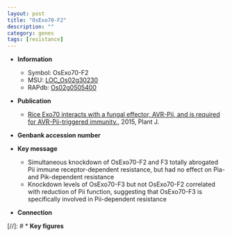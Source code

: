 ```yaml
---
layout: post
title: "OsExo70-F2"
description: ""
category: genes
tags: [resistance]
---
```


* **Information**  
    + Symbol: OsExo70-F2  
    + MSU: [LOC_Os02g30230](http://rice.plantbiology.msu.edu/cgi-bin/ORF_infopage.cgi?orf=LOC_Os02g30230)  
    + RAPdb: [Os02g0505400](http://rapdb.dna.affrc.go.jp/viewer/gbrowse_details/irgsp1?name=Os02g0505400)  

* **Publication**  
    + [Rice Exo70 interacts with a fungal effector, AVR-Pii, and is required for AVR-Pii-triggered immunity.](http://www.ncbi.nlm.nih.gov/pubmed?term=Rice+Exo70+interacts+with+a+fungal+effector,+AVR-Pii,+and+is+required+for+AVR-Pii-triggered+immunity.%5BTitle%5D), 2015, Plant J.

* **Genbank accession number**  

* **Key message**  
    + Simultaneous knockdown of OsExo70-F2 and F3 totally abrogated Pii immune receptor-dependent resistance, but had no effect on Pia- and Pik-dependent resistance
    + Knockdown levels of OsExo70-F3 but not OsExo70-F2 correlated with reduction of Pii function, suggesting that OsExo70-F3 is specifically involved in Pii-dependent resistance

* **Connection**  

[//]: # * **Key figures**  


